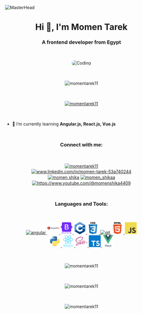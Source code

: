 ![MasterHead](https://globaleducation.s3.ap-south-1.amazonaws.com/globaledu/gif/front-end-development.gif)

<h1 align="center">Hi 👋, I'm Momen Tarek</h1>
<h3 align="center">A frontend developer from Egypt</h3>

<div align="center" style="margin: 50px ; border-radius: 15px;">
  <img style="border-radius: 15px;" alt="Coding" width="400" src="https://i.pinimg.com/originals/81/17/8b/81178b47a8598f0c81c4799f2cdd4057.gif"/>
</div>

<p align="center" style="margin: 50px ;">
  <img src="https://komarev.com/ghpvc/?username=momentarek11&label=Profile%20views&color=0e75b6&style=flat" alt="momentarek11" />
</p>

<p align="center" style="margin: 50px ;">
  <a href="https://github.com/ryo-ma/github-profile-trophy"><img src="https://github-profile-trophy.vercel.app/?username=momentarek11" alt="momentarek11" /></a>
</p>

- 🌱 I’m currently learning **Angular.js, React.js, Vue.js**

<h3 align="center" style="margin: 50px ;">Connect with me:</h3>

<p align="center" style="margin: 50px ;">
  <a href="https://codepen.io/momentarek11" target="_blank"><img align="center" src="https://raw.githubusercontent.com/rahuldkjain/github-profile-readme-generator/master/src/images/icons/Social/codepen.svg" alt="momentarek11" height="30" width="40" /></a>
  <a href="https://linkedin.com/in/www.linkedin.com/in/momen-tarek-53a740244" target="_blank"><img align="center" src="https://raw.githubusercontent.com/rahuldkjain/github-profile-readme-generator/master/src/images/icons/Social/linked-in-alt.svg" alt="www.linkedin.com/in/momen-tarek-53a740244" height="30" width="40" /></a>
  <a href="https://fb.com/momen shika" target="_blank"><img align="center" src="https://raw.githubusercontent.com/rahuldkjain/github-profile-readme-generator/master/src/images/icons/Social/facebook.svg" alt="momen shika" height="30" width="40" /></a>
  <a href="https://instagram.com/momen_shikaa" target="_blank"><img align="center" src="https://raw.githubusercontent.com/rahuldkjain/github-profile-readme-generator/master/src/images/icons/Social/instagram.svg" alt="momen_shikaa" height="30" width="40" /></a>
  <a href="https://www.youtube.com/c/https://www.youtube.com/@momenshika4409" target="_blank"><img align="center" src="https://raw.githubusercontent.com/rahuldkjain/github-profile-readme-generator/master/src/images/icons/Social/youtube.svg" alt="https://www.youtube.com/@momenshika4409" height="30" width="40" /></a>
</p>

<h3 align="center" style="margin: 50px ;">Languages and Tools:</h3>

<p align="center" style="margin: 50px ;">
  <a href="https://angular.io" target="_blank" rel="noreferrer"> <img src="https://angular.io/assets/images/logos/angular/angular.svg" alt="angular" width="40" height="40"/> </a> 
  <a href="https://angular.io" target="_blank" rel="noreferrer"> <img src="https://raw.githubusercontent.com/devicons/devicon/master/icons/angularjs/angularjs-original-wordmark.svg" alt="angularjs" width="40" height="40"/> </a> 
  <a href="https://getbootstrap.com" target="_blank" rel="noreferrer"> <img src="https://raw.githubusercontent.com/devicons/devicon/master/icons/bootstrap/bootstrap-plain-wordmark.svg" alt="bootstrap" width="40" height="40"/> </a> 
  <a href="https://www.w3schools.com/cpp/" target="_blank" rel="noreferrer"> <img src="https://raw.githubusercontent.com/devicons/devicon/master/icons/cplusplus/cplusplus-original.svg" alt="cplusplus" width="40" height="40"/> </a> 
  <a href="https://www.w3schools.com/css/" target="_blank" rel="noreferrer"> <img src="https://raw.githubusercontent.com/devicons/devicon/master/icons/css3/css3-original-wordmark.svg" alt="css3" width="40" height="40"/> </a> 
  <a href="https://git-scm.com/" target="_blank" rel="noreferrer"> <img src="https://www.vectorlogo.zone/logos/git-scm/git-scm-icon.svg" alt="git" width="40" height="40"/> </a> 
  <a href="https://www.w3.org/html/" target="_blank" rel="noreferrer"> <img src="https://raw.githubusercontent.com/devicons/devicon/master/icons/html5/html5-original-wordmark.svg" alt="html5" width="40" height="40"/> </a> 
  <a href="https://developer.mozilla.org/en-US/docs/Web/JavaScript" target="_blank" rel="noreferrer"> <img src="https://raw.githubusercontent.com/devicons/devicon/master/icons/javascript/javascript-original.svg" alt="javascript" width="40" height="40"/> </a> 
  <a href="https://www.python.org" target="_blank" rel="noreferrer"> <img src="https://raw.githubusercontent.com/devicons/devicon/master/icons/python/python-original.svg" alt="python" width="40" height="40"/> </a> 
  <a href="https://reactjs.org/" target="_blank" rel="noreferrer"> <img src="https://raw.githubusercontent.com/devicons/devicon/master/icons/react/react-original-wordmark.svg" alt="react" width="40" height="40"/> </a> 
  <a href="https://sass-lang.com" target="_blank" rel="noreferrer"> <img src="https://raw.githubusercontent.com/devicons/devicon/master/icons/sass/sass-original.svg" alt="sass" width="40" height="40"/> </a> 
  <a href="https://www.typescriptlang.org/" target="_blank" rel="noreferrer"> <img src="https://raw.githubusercontent.com/devicons/devicon/master/icons/typescript/typescript-original.svg" alt="typescript" width="40" height="40"/> </a> 
  <a href="https://vuejs.org/" target="_blank" rel="noreferrer"> <img src="https://raw.githubusercontent.com/devicons/devicon/master/icons/vuejs/vuejs-original-wordmark.svg" alt="vuejs" width="40" height="40"/> </a> 
</p>

<p align="center" style="margin: 50px ;">
  <img src="https://github-readme-stats.vercel.app/api/top-langs?username=momentarek11&show_icons=true&locale=en&layout=compact" alt="momentarek11" />
</p>

<p align="center" style="margin: 50px ;">
  <img src="https://github-readme-stats.vercel.app/api?username=momentarek11&show_icons=true&locale=en" alt="momentarek11" />
</p>

<p align="center" style="margin:50px ;">
  <img src="https://github-readme-streak-stats.herokuapp.com/?user=momentarek11&" alt="momentarek11" />
</p>
